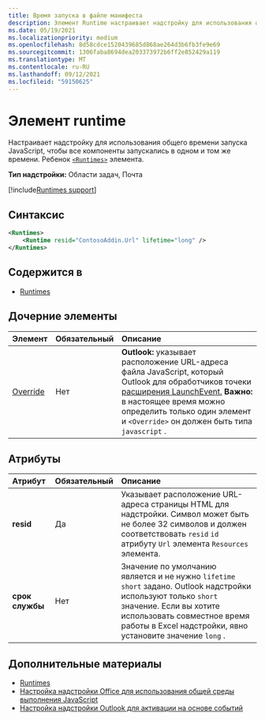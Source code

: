 ```yaml
---
title: Время запуска в файле манифеста
description: Элемент Runtime настраивает надстройку для использования общего времени запуска JavaScript для различных компонентов, например ленты, области задач, пользовательских функций.
ms.date: 05/19/2021
ms.localizationpriority: medium
ms.openlocfilehash: 8d58cdce1520439685d868ae264d3b6fb3fe9e69
ms.sourcegitcommit: 1306faba8694dea203373972b6ff2e852429a119
ms.translationtype: MT
ms.contentlocale: ru-RU
ms.lasthandoff: 09/12/2021
ms.locfileid: "59150625"
---
```

# <a name="runtime-element"></a>Элемент runtime

Настраивает надстройку для использования общего времени запуска JavaScript, чтобы все компоненты запускались в одном и том же времени. Ребенок [`<Runtimes>`](runtimes.md) элемента.

**Тип надстройки:** Области задач, Почта

[!include[Runtimes support](../../includes/runtimes-note.md)]

## <a name="syntax"></a>Синтаксис

```XML
<Runtimes>
    <Runtime resid="ContosoAddin.Url" lifetime="long" />
</Runtimes>
```

## <a name="contained-in"></a>Содержится в

- [Runtimes](runtimes.md)

## <a name="child-elements"></a>Дочерние элементы

|  Элемент |  Обязательный  |  Описание  |
|:-----|:-----|:-----|
| [Override](override.md) | Нет | **Outlook:** указывает расположение URL-адреса файла JavaScript, который Outlook для обработчиков точеки [расширения LaunchEvent.](../../reference/manifest/extensionpoint.md#launchevent) **Важно:** в настоящее время можно определить только один элемент и `<Override>` он должен быть типа `javascript` .|

## <a name="attributes"></a>Атрибуты

|  Атрибут  |  Обязательный  |  Описание  |
|:-----|:-----|:-----|
|  **resid**  |  Да  | Указывает расположение URL-адреса страницы HTML для надстройки. Символ может быть не более 32 символов и должен соответствовать `resid` `id` атрибуту `Url` элемента `Resources` элемента. |
|  **срок службы**  |  Нет  | Значение по умолчанию является и не нужно `lifetime` `short` задано. Outlook надстройки используют только `short` значение. Если вы хотите использовать совместное время работы в Excel надстройки, явно установите значение `long` . |

## <a name="see-also"></a>Дополнительные материалы

- [Runtimes](runtimes.md)
- [Настройка надстройки Office для использования общей среды выполнения JavaScript](../../develop/configure-your-add-in-to-use-a-shared-runtime.md)
- [Настройка надстройки Outlook для активации на основе событий](../../outlook/autolaunch.md)
